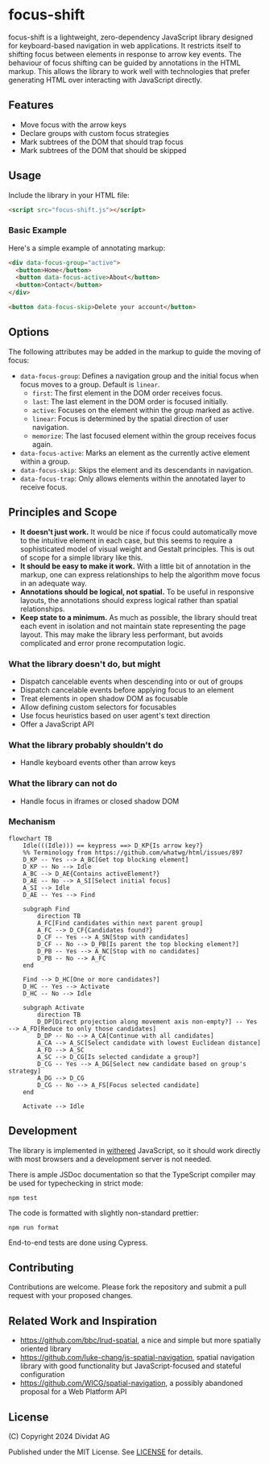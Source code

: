 # focus-shift

focus-shift is a lightweight, zero-dependency JavaScript library designed for keyboard-based navigation in web applications. It restricts itself to shifting focus between elements in response to arrow key events. The behaviour of focus shifting can be guided by annotations in the HTML markup. This allows the library to work well with technologies that prefer generating HTML over interacting with JavaScript directly.

## Features

- Move focus with the arrow keys
- Declare groups with custom focus strategies
- Mark subtrees of the DOM that should trap focus
- Mark subtrees of the DOM that should be skipped

## Usage

Include the library in your HTML file:

```html
<script src="focus-shift.js"></script>
```

### Basic Example

Here's a simple example of annotating markup:

```html
<div data-focus-group="active">
  <button>Home</button>
  <button data-focus-active>About</button>
  <button>Contact</button>
</div>

<button data-focus-skip>Delete your account</button>
```

## Options

The following attributes may be added in the markup to guide the moving of focus:

- `data-focus-group`: Defines a navigation group and the initial focus when focus moves to a group. Default is `linear`.
  - `first`: The first element in the DOM order receives focus.
  - `last`: The last element in the DOM order is focused initially.
  - `active`: Focuses on the element within the group marked as active.
  - `linear`: Focus is determined by the spatial direction of user navigation.
  - `memorize`: The last focused element within the group receives focus again.
- `data-focus-active`: Marks an element as the currently active element within a group.
- `data-focus-skip`: Skips the element and its descendants in navigation.
- `data-focus-trap`: Only allows elements within the annotated layer to receive focus.

## Principles and Scope

- **It doesn't just work.** It would be nice if focus could automatically move to the intuitive element in each case, but this seems to require a sophisticated model of visual weight and Gestalt principles. This is out of scope for a simple library like this.
- **It should be easy to make it work.** With a little bit of annotation in the markup, one can express relationships to help the algorithm move focus in an adequate way.
- **Annotations should be logical, not spatial.** To be useful in responsive layouts, the annotations should express logical rather than spatial relationships.
- **Keep state to a minimum.** As much as possible, the library should treat each event in isolation and not maintain state representing the page layout. This may make the library less performant, but avoids complicated and error prone recomputation logic.

### What the library doesn't do, but might

- Dispatch cancelable events when descending into or out of groups
- Dispatch cancelable events before applying focus to an element
- Treat elements in open shadow DOM as focusable
- Allow defining custom selectors for focusables
- Use focus heuristics based on user agent's text direction
- Offer a JavaScript API

### What the library probably shouldn't do

- Handle keyboard events other than arrow keys

### What the library can not do

- Handle focus in iframes or closed shadow DOM

### Mechanism

```mermaid
flowchart TB
    Idle(((Idle))) == keypress ==> D_KP{Is arrow key?}
    %% Terminology from https://github.com/whatwg/html/issues/897
    D_KP -- Yes --> A_BC[Get top blocking element]
    D_KP -- No --> Idle
    A_BC --> D_AE{Contains activeElement?}
    D_AE -- No --> A_SI[Select initial focus]
    A_SI --> Idle
    D_AE -- Yes --> Find

    subgraph Find
        direction TB
        A_FC[Find candidates within next parent group]
        A_FC --> D_CF{Candidates found?}
        D_CF -- Yes --> A_SN[Stop with candidates]
        D_CF -- No --> D_PB[Is parent the top blocking element?]
        D_PB -- Yes --> A_NC[Stop with no candidates]
        D_PB -- No --> A_FC
    end

    Find --> D_HC[One or more candidates?]
    D_HC -- Yes --> Activate
    D_HC -- No --> Idle

    subgraph Activate
        direction TB
        D_DP[Direct projection along movement axis non-empty?] -- Yes --> A_FD[Reduce to only those candidates]
        D_DP -- No --> A_CA[Continue with all candidates]
        A_CA --> A_SC[Select candidate with lowest Euclidean distance]
        A_FD --> A_SC
        A_SC --> D_CG[Is selected candidate a group?]
        D_CG -- Yes --> A_DG[Select new candidate based on group's strategy]
        A_DG --> D_CG
        D_CG -- No --> A_FS[Focus selected candidate]
    end

    Activate --> Idle
```

## Development

The library is implemented in [withered](https://en.wikipedia.org/wiki/Gunpei_Yokoi#Lateral_Thinking_with_Withered_Technology) JavaScript, so it should work directly with most browsers and a development server is not needed.

There is ample JSDoc documentation so that the TypeScript compiler may be used for typechecking in strict mode:

    npm test

The code is formatted with slightly non-standard prettier:

    npm run format

End-to-end tests are done using Cypress.

## Contributing

Contributions are welcome. Please fork the repository and submit a pull request with your proposed changes.

## Related Work and Inspiration

- https://github.com/bbc/lrud-spatial, a nice and simple but more spatially oriented library
- https://github.com/luke-chang/js-spatial-navigation, spatial navigation library with good functionality but JavaScript-focused and stateful configuration
- https://github.com/WICG/spatial-navigation, a possibly abandoned proposal for a Web Platform API

## License

(C) Copyright 2024 Dividat AG

Published under the MIT License. See [LICENSE](LICENSE) for details.
